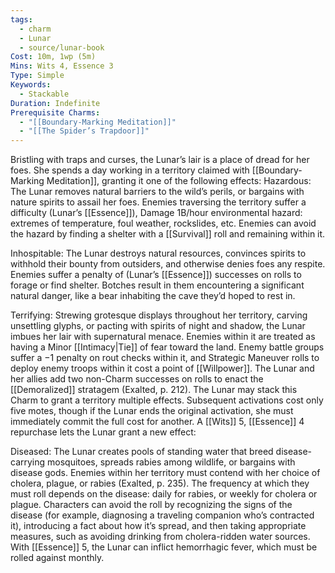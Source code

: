 ```yaml
---
tags:
  - charm
  - Lunar
  - source/lunar-book
Cost: 10m, 1wp (5m)
Mins: Wits 4, Essence 3
Type: Simple
Keywords:
  - Stackable
Duration: Indefinite
Prerequisite Charms:
  - "[[Boundary-Marking Meditation]]"
  - "[[The Spider’s Trapdoor]]"
---
```

Bristling with traps and curses, the Lunar’s lair is a place of dread for her foes. She spends a day working in a territory claimed with [[Boundary-Marking Meditation]], granting it one of the following effects: Hazardous: The Lunar removes natural barriers to the wild’s perils, or bargains with nature spirits to assail her foes. Enemies traversing the territory suffer a difficulty (Lunar’s [[Essence]]), Damage 1B/hour environmental hazard: extremes of temperature, foul weather, rockslides, etc. Enemies can avoid the hazard by finding a shelter with a [[Survival]] roll and remaining within it. 

Inhospitable: The Lunar destroys natural resources, convinces spirits to withhold their bounty from outsiders, and otherwise denies foes any respite. Enemies suffer a penalty of (Lunar’s [[Essence]]) successes on rolls to forage or find shelter. Botches result in them encountering a significant natural danger, like a bear inhabiting the cave they’d hoped to rest in. 

Terrifying: Strewing grotesque displays throughout her territory, carving unsettling glyphs, or pacting with spirits of night and shadow, the Lunar imbues her lair with supernatural menace. Enemies within it are treated as having a Minor [[Intimacy|Tie]] of fear toward the land. Enemy battle groups suffer a −1 penalty on rout checks within it, and Strategic Maneuver rolls to deploy enemy troops within it cost a point of [[Willpower]]. The Lunar and her allies add two non-Charm successes on rolls to enact the [[Demoralized]] stratagem (Exalted, p. 212). The Lunar may stack this Charm to grant a territory multiple effects. Subsequent activations cost only five motes, though if the Lunar ends the original activation, she must immediately commit the full cost for another. A [[Wits]] 5, [[Essence]] 4 repurchase lets the Lunar grant a new effect: 

Diseased: The Lunar creates pools of standing water that breed disease-carrying mosquitoes, spreads rabies among wildlife, or bargains with disease gods. Enemies within her territory must contend with her choice of cholera, plague, or rabies (Exalted, p. 235). The frequency at which they must roll depends on the disease: daily for rabies, or weekly for cholera or plague. Characters can avoid the roll by recognizing the signs of the disease (for example, diagnosing a traveling companion who’s contracted it), introducing a fact about how it’s spread, and then taking appropriate measures, such as avoiding drinking from cholera-ridden water sources. With [[Essence]] 5, the Lunar can inflict hemorrhagic fever, which must be rolled against monthly.